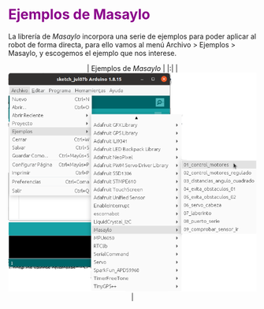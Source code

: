 # <FONT COLOR=#8B008B>Ejemplos de Masaylo</font>
La librería de *Masaylo* incorpora una serie de ejemplos para poder aplicar al robot de forma directa, para ello vamos al menú Archivo > Ejemplos > Masaylo, y escogemos el ejemplo que nos interese.

<center>

| Ejemplos de *Masaylo* |
|:|
| ![Ejemplos de Masaylo](../img/libreria/ejemplos.png) |

</center>

